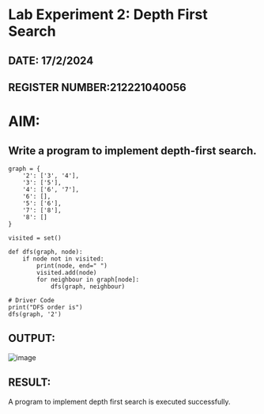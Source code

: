 # Lab Experiment 2: Depth First Search
## DATE: 17/2/2024
## REGISTER NUMBER:212221040056
# AIM:
## Write a program to implement depth-first search. 
```
graph = {
    '2': ['3', '4'],
    '3': ['5'],
    '4': ['6', '7'],
    '6': [],
    '5': ['6'],
    '7': ['8'],
    '8': []
}

visited = set()  

def dfs(graph, node):  
    if node not in visited:
        print(node, end=" ")
        visited.add(node)
        for neighbour in graph[node]:
            dfs(graph, neighbour)

# Driver Code
print("DFS order is")
dfs(graph, '2')
```
## OUTPUT:
![image](https://github.com/HibaRajarajeswari/DEPTH-FIRST-SEARCH/assets/129970809/0983b8aa-da4b-47e5-aa36-b7c01137d723)
## RESULT:
 A program to implement depth first search is executed successfully.
